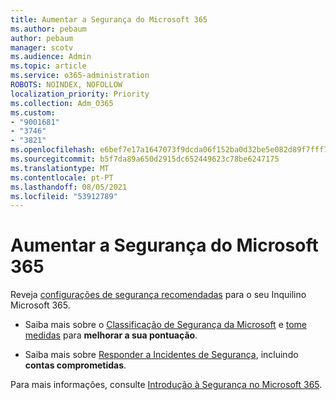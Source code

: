 ```yaml
---
title: Aumentar a Segurança do Microsoft 365
ms.author: pebaum
author: pebaum
manager: scotv
ms.audience: Admin
ms.topic: article
ms.service: o365-administration
ROBOTS: NOINDEX, NOFOLLOW
localization_priority: Priority
ms.collection: Adm_O365
ms.custom:
- "9001681"
- "3746"
- "3821"
ms.openlocfilehash: e6bef7e17a1647073f9dcda06f152ba0d32be5e082d89f7fff714561babeacff
ms.sourcegitcommit: b5f7da89a650d2915dc652449623c78be6247175
ms.translationtype: MT
ms.contentlocale: pt-PT
ms.lasthandoff: 08/05/2021
ms.locfileid: "53912789"
---
```

# <a name="increase-microsoft-365-security"></a>Aumentar a Segurança do Microsoft 365

Reveja [configurações de segurança recomendadas](https://docs.microsoft.com/microsoft-365/security/office-365-security/tenant-wide-setup-for-increased-security?view=o365-worldwide) para o seu Inquilino Microsoft 365.

- Saiba mais sobre o [Classificação de Segurança da Microsoft](https://docs.microsoft.com/microsoft-365/security/mtp/microsoft-secure-score?view=o365-worldwide) e [tome medidas](https://docs.microsoft.com/microsoft-365/security/mtp/microsoft-secure-score?view=o365-worldwide#take-action-to-improve-your-score) para **melhorar a sua pontuação**.

- Saiba mais sobre [Responder a Incidentes de Segurança](https://docs.microsoft.com/microsoft-365/security/office-365-security/office365-security-incident-response-overview?view=o365-worldwide), incluindo **contas comprometidas**.

Para mais informações, consulte [ Introdução à Segurança no Microsoft 365](https://docs.microsoft.com/microsoft-365/security/office-365-security/security-roadmap?view=o365-worldwide). 
